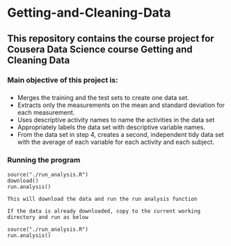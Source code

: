 # Getting-and-Cleaning-Data
## This repository contains the course project for Cousera Data Science course Getting and Cleaning Data 
### Main objective of this project is: 
### 
* Merges the training and the test sets to create one data set. 
* Extracts only the measurements on the mean and standard deviation for each measurement. 
* Uses descriptive activity names to name the activities in the data set 
* Appropriately labels the data set with descriptive variable names. 
* From the data set in step 4, creates a second, independent tidy data set with the average of each variable for each activity and each subject. 
### Running the program

    source("./run_analysis.R")
    download()
    run.analysis()
    
    This will download the data and run the run analysis function
    
    If the data is already downloaded, copy to the current working directory and run as below
    
    source("./run_analysis.R")
    run.analysis()
     

